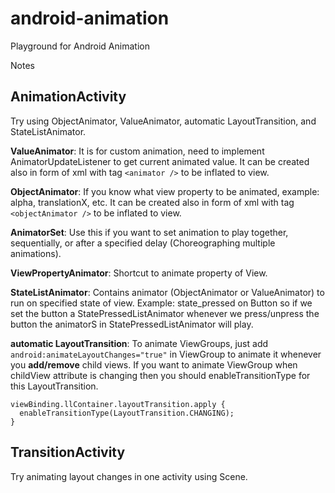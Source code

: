 # android-animation
Playground for Android Animation

Notes

## AnimationActivity
Try using ObjectAnimator, ValueAnimator, automatic LayoutTransition, and StateListAnimator.

**ValueAnimator**: It is for custom animation, need to implement AnimatorUpdateListener to get current animated value. It can be created also in form of xml with tag `<animator />` to be inflated to view.

**ObjectAnimator**: If you know what view property to be animated, example: alpha, translationX, etc. It can be created also in form of xml with tag `<objectAnimator />` to be inflated to view.

**AnimatorSet**: Use this if you want to set animation to play together, sequentially, or after a specified delay (Choreographing multiple animations).

**ViewPropertyAnimator**: Shortcut to animate property of View.

**StateListAnimator**: Contains animator (ObjectAnimator or ValueAnimator) to run on specified state of view. Example: state_pressed on Button so if we set the button a StatePressedListAnimator whenever we press/unpress the button the animatorS in StatePressedListAnimator will play.

**automatic LayoutTransition**: To animate ViewGroups, just add `android:animateLayoutChanges="true"` in ViewGroup to animate it whenever you **add/remove** child views. If you want to animate ViewGroup when childView attribute is changing then you should enableTransitionType for this LayoutTransition.
```
viewBinding.llContainer.layoutTransition.apply {
  enableTransitionType(LayoutTransition.CHANGING);
}
```

## TransitionActivity
Try animating layout changes in one activity using Scene.
